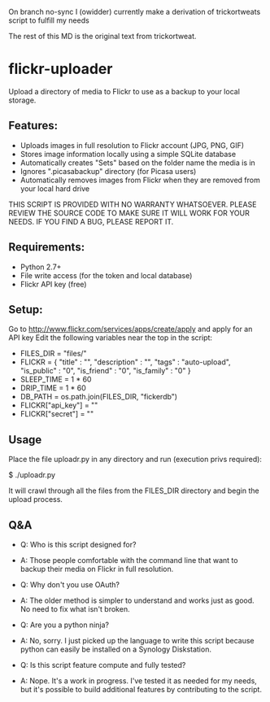 On branch no-sync I (owidder) currently make a derivation of trickortweats script to fulfill my needs

The rest of this MD is the original text from trickortweat.


flickr-uploader
===============

Upload a directory of media to Flickr to use as a backup to your local storage.

## Features:
* Uploads images in full resolution to Flickr account (JPG, PNG, GIF)
* Stores image information locally using a simple SQLite database
* Automatically creates "Sets" based on the folder name the media is in
* Ignores ".picasabackup" directory (for Picasa users)
* Automatically removes images from Flickr when they are removed from your local hard drive

THIS SCRIPT IS PROVIDED WITH NO WARRANTY WHATSOEVER. PLEASE REVIEW THE SOURCE CODE TO MAKE SURE IT WILL WORK FOR YOUR NEEDS. IF YOU FIND A BUG, PLEASE REPORT IT.

## Requirements:

* Python 2.7+
* File write access (for the token and local database)
* Flickr API key (free)

## Setup:
Go to http://www.flickr.com/services/apps/create/apply and apply for an API key
Edit the following variables near the top in the script:


* FILES_DIR = "files/"
* FLICKR = {
        "title"                 : "",
        "description"           : "",
        "tags"                  : "auto-upload",
        "is_public"             : "0",
        "is_friend"             : "0",
        "is_family"             : "0" 
        }
* SLEEP_TIME = 1 * 60
* DRIP_TIME = 1 * 60
* DB_PATH = os.path.join(FILES_DIR, "fickerdb")
* FLICKR["api_key"] = ""
* FLICKR["secret"] = ""

## Usage
Place the file uploadr.py in any directory and run (execution privs required):

$ ./uploadr.py

It will crawl through all the files from the FILES_DIR directory and begin the upload process.

## Q&A
* Q: Who is this script designed for?
* A: Those people comfortable with the command line that want to backup their media on Flickr in full resolution.

* Q: Why don't you use OAuth?
* A: The older method is simpler to understand and works just as good. No need to fix what isn't broken.

* Q: Are you a python ninja?
* A: No, sorry. I just picked up the language to write this script because python can easily be installed on a Synology Diskstation.

* Q: Is this script feature compute and fully tested?
* A: Nope. It's a work in progress. I've tested it as needed for my needs, but it's possible to build additional features by contributing to the script.

